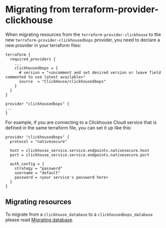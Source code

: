 # Migrating from terraform-provider-clickhouse

When migrating resources from the `terraform-provider-clickhouse` to the new `terraform-provider-clickhousedbops` provider, you need to declare a new provider in your terraform files:

```
terraform {
  required_providers {
    ...
    clickhousedbops = {
      # version = "<uncomment and set desired version or leave field commented to use latest available>"
      source  = "ClickHouse/clickhousedbops"
    }
  }
}

provider "clickhousedbops" {
...
}
```

For example, if you are connecting to a Clickhouse Cloud service that is defined in the same terraform file, you can set it up like this:

```
provider "clickhousedbops" {
  protocol = "nativesecure"

  host = clickhouse_service.service.endpoints.nativesecure.host
  port = clickhouse_service.service.endpoints.nativesecure.port

  auth_config = {
    strategy = "password"
    username = "default"
    password = <your service's password here>
  }
}
```

## Migrating resources

To migrate from a `clickhouse_database` to a `clickhousedbops_database` please read [Migrating database](https://github.com/ClickHouse/terraform-provider-clickhousedbops/blob/main/migrating/database.md).  

